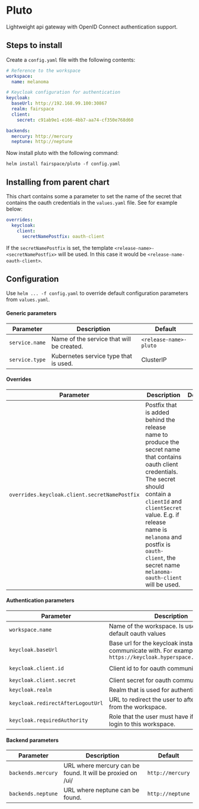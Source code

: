 # Pluto
Lightweight api gateway with OpenID Connect authentication support.

## Steps to install
Create a `config.yaml` file with the following contents:

```yaml
# Reference to the workspace
workspace:
  name: melanoma

# Keycloak configuration for authentication
keycloak:
  baseUrl: http://192.168.99.100:30867
  realm: fairspace
  client:
    secret: c91ab9e1-e166-4bb7-aa74-cf350e768d60

backends:
  mercury: http://mercury
  neptune: http://neptune
```

Now install pluto with the following command:

`helm install fairspace/pluto -f config.yaml`

## Installing from parent chart
This chart contains some a parameter to set the name of the secret that contains
the oauth credentials in the `values.yaml` file. See for example below:

```yaml
overrides:
  keycloak:
    client:
      secretNamePostfix: oauth-client 
```

If the `secretNamePostfix` is set, the template `<release-name>-<secretNamePostfix>` will be used. In this case
it would be `<release-name-oauth-client>`.

## Configuration
Use `helm ... -f config.yaml` to override default configuration parameters from `values.yaml`.

#### Generic parameters
| Parameter  | Description  | Default |
|---|---|---|
| `service.name` | Name of the service that will be created. | `<release-name>-pluto` |
| `service.type` | Kubernetes service type that is used. | ClusterIP |

#### Overrides
| Parameter  | Description  | Default |
|---|---|---|
| `overrides.keycloak.client.secretNamePostfix` | Postfix that is added behind the release name to produce the secret name that contains oauth client credentials. The secret should contain a `clientId` and `clientSecret` value. E.g. if release name is `melanoma` and postfix is `oauth-client`, the secret name `melanoma-oauth-client` will be used. | |

#### Authentication parameters
| Parameter  | Description  | Default |
|---|---|---|
| `workspace.name`   | Name of the workspace. Is used for setting default oauth values |  |
| `keycloak.baseUrl` | Base url for the keycloak instance to communicate with. For example: `https://keycloak.hyperspace.fairspace.app` | |
| `keycloak.client.id` | Client id to for oauth communication | `<workspace-name>-pluto` |
| `keycloak.client.secret` | Client secret for oauth communication. | |
| `keycloak.realm` | Realm that is used for authentication | |
| `keycloak.redirectAfterLogoutUrl` | URL to redirect the user to after he logs out from the workspace. | `https://fairspace.com` |
| `keycloak.requiredAuthority` | Role that the user must have if he wants to login to this workspace. | `user-<workspace-name>` |

#### Backend parameters
| Parameter  | Description  | Default |
|---|---|---|
| `backends.mercury` | URL where mercury can be found. It will be proxied on /ui/ | `http://mercury` |
| `backends.neptune` | URL where neptune can be found. | `http://neptune` |
